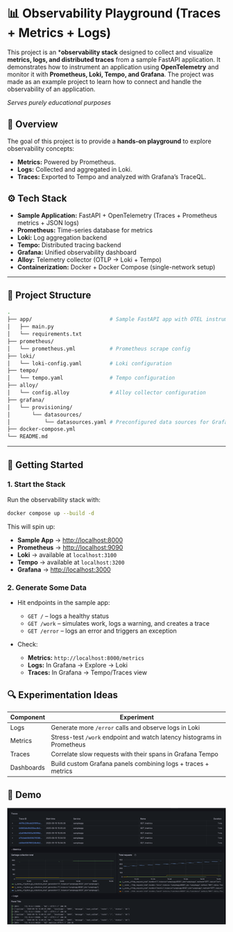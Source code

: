 # 📊 Observability Playground (Traces + Metrics + Logs)

This project is an ***observability stack** designed to collect and visualize **metrics, logs, and distributed traces** from a sample FastAPI application.
It demonstrates how to instrument an application using **OpenTelemetry** and monitor it with **Prometheus, Loki, Tempo, and Grafana**. The project was made as an example project to learn how to connect and handle the observability of an application. 

*Serves purely educational purposes*

## 📖 Overview

The goal of this project is to provide a **hands-on playground** to explore observability concepts:

* **Metrics:** Powered by Prometheus.
* **Logs:** Collected and aggregated in Loki.
* **Traces:** Exported to Tempo and analyzed with Grafana’s TraceQL.

## ⚙️ Tech Stack

* **Sample Application:** FastAPI + OpenTelemetry (Traces + Prometheus metrics + JSON logs)
* **Prometheus:** Time-series database for metrics
* **Loki:** Log aggregation backend
* **Tempo:** Distributed tracing backend
* **Grafana:** Unified observability dashboard
* **Alloy:** Telemetry collector (OTLP → Loki + Tempo)
* **Containerization:** Docker + Docker Compose (single-network setup)

---

## 📁 Project Structure

```bash
.
├── app/                         # Sample FastAPI app with OTEL instrumentation
│   ├── main.py
│   └── requirements.txt
├── prometheus/
│   └── prometheus.yml           # Prometheus scrape config
├── loki/
│   └── loki-config.yaml         # Loki configuration
├── tempo/
│   └── tempo.yaml               # Tempo configuration
├── alloy/
│   └── config.alloy             # Alloy collector configuration
├── grafana/
│   └── provisioning/
│       └── datasources/
│           └── datasources.yaml # Preconfigured data sources for Grafana
├── docker-compose.yml
└── README.md
```

---

## 🚀 Getting Started

### 1. Start the Stack

Run the observability stack with:

```bash
docker compose up --build -d
```

This will spin up:

* **Sample App** → [http://localhost:8000](http://localhost:8000)
* **Prometheus** → [http://localhost:9090](http://localhost:9090)
* **Loki** → available at `localhost:3100`
* **Tempo** → available at `localhost:3200`
* **Grafana** → [http://localhost:3000](http://localhost:3000)

### 2. Generate Some Data

* Hit endpoints in the sample app:

  * `GET /` – logs a healthy status
  * `GET /work` – simulates work, logs a warning, and creates a trace
  * `GET /error` – logs an error and triggers an exception
* Check:

  * **Metrics:** `http://localhost:8000/metrics`
  * **Logs:** In Grafana → Explore → Loki
  * **Traces:** In Grafana → Tempo/Traces view

## 🔍 Experimentation Ideas

| Component  | Experiment                                                              |
| ---------- | ----------------------------------------------------------------------- |
| Logs       | Generate more `/error` calls and observe logs in Loki                   |
| Metrics    | Stress-test `/work` endpoint and watch latency histograms in Prometheus |
| Traces     | Correlate slow requests with their spans in Grafana Tempo               |
| Dashboards | Build custom Grafana panels combining logs + traces + metrics           |

## 📸 Demo

![Grafana picture](https://raw.githubusercontent.com/papdawin/Observability-playground/refs/heads/main/pictures/dashboard.png)
